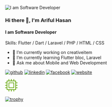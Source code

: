![I am Software Developer](https://images.deepai.org/art-image/e3e532998d074afb994b9dcd8f8102fc/a-realistic-digital-painting-of-a-software-developer-.jpg)
### Hi there 👋, I'm Ariful Hasan
#### I am Software Developer


Skills: Flutter / Dart / Laravel / PHP / HTML / CSS 

- 🔭 I’m currently working on creativeitem 
- 🌱 I’m currently learning Flutter bloc, Laravel 
- 💬 Ask me about Mobile and Web Development 


[<img src='https://cdn.jsdelivr.net/npm/simple-icons@3.0.1/icons/github.svg' alt='github' height='40'>](https://github.com/https://github.com/ariful-arif)  [<img src='https://cdn.jsdelivr.net/npm/simple-icons@3.0.1/icons/linkedin.svg' alt='linkedin' height='40'>](https://www.linkedin.com/in/https://www.linkedin.com/in/ariful-hasan-arif//)  [<img src='https://cdn.jsdelivr.net/npm/simple-icons@3.0.1/icons/facebook.svg' alt='facebook' height='40'>](https://www.facebook.com/https://www.facebook.com/share/167jYfRWMH/)  [<img src='https://cdn.jsdelivr.net/npm/simple-icons@3.0.1/icons/icloud.svg' alt='website' height='40'>](https://arif-hasan.netlify.app/)  

<a href='https://docs.github.com/en/developers'><img src='https://raw.githubusercontent.com/acervenky/animated-github-badges/master/assets/devbadge.gif' width='40' height='40'></a> 

[![trophy](https://github-profile-trophy.vercel.app/?username=https://github.com/ariful-arif)](https://github.com/ryo-ma/github-profile-trophy)



